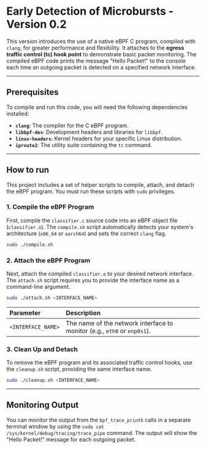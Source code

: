 # Early Detection of Microbursts - Version 0.2

This version introduces the use of a native eBPF C program, compiled with `clang`, for greater performance and flexibility. It attaches to the **egress traffic control (tc) hook point** to demonstrate basic packet monitoring. The compiled eBPF code prints the message "Hello Packet\!" to the console each time an outgoing packet is detected on a specified network interface.

-----

## Prerequisites

To compile and run this code, you will need the following dependencies installed:

  * **`clang`**: The compiler for the C eBPF program.
  * **`libbpf-dev`**: Development headers and libraries for `libbpf`.
  * **`linux-headers`**: Kernel headers for your specific Linux distribution.
  * **`iproute2`**: The utility suite containing the `tc` command.

-----

## How to run

This project includes a set of helper scripts to compile, attach, and detach the eBPF program. You must run these scripts with `sudo` privileges.

### 1\. Compile the eBPF Program

First, compile the `classifier.c` source code into an eBPF object file (`classifier.o`). The `compile.sh` script automatically detects your system's architecture (`x86_64` or `aarch64`) and sets the correct `clang` flag.

```bash
sudo ./compile.sh
```

### 2\. Attach the eBPF Program

Next, attach the compiled `classifier.o` to your desired network interface. The `attach.sh` script requires you to provide the interface name as a command-line argument.

```bash
sudo ./attach.sh <INTERFACE_NAME>
```

| Parameter | Description |
| :--- | :--- |
| `<INTERFACE_NAME>` | The name of the network interface to monitor (e.g., `eth0` or `enp0s1`). |

### 3\. Clean Up and Detach

To remove the eBPF program and its associated traffic control hooks, use the `cleanup.sh` script, providing the same interface name.

```bash
sudo ./cleanup.sh <INTERFACE_NAME>
```

-----

## Monitoring Output

You can monitor the output from the `bpf_trace_printk` calls in a separate terminal window by using the `sudo cat /sys/kernel/debug/tracing/trace_pipe` command. The output will show the "Hello Packet\!" message for each outgoing packet.
